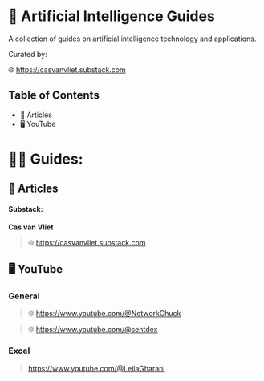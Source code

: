 # 📃 Artificial Intelligence Guides

A collection of guides on artificial intelligence technology and applications.

Curated by:

🌐 https://casvanvliet.substack.com

## Table of Contents

- 📄 Articles
- 🖥️ YouTube
   
# 🧑‍🏫 Guides:
## 📄 Articles
#### Substack:
**Cas van Vliet**
> 🌐 https://casvanvliet.substack.com

## 🖥️ YouTube
### General
> 🌐 https://www.youtube.com/@NetworkChuck

> 🌐 https://www.youtube.com/@sentdex

### Excel
> https://www.youtube.com/@LeilaGharani
